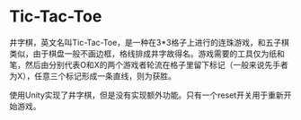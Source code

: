 # Tic-Tac-Toe

井字棋，英文名叫Tic-Tac-Toe，是一种在3*3格子上进行的连珠游戏，和五子棋类似，由于棋盘一般不画边框，格线排成井字故得名。游戏需要的工具仅为纸和笔，然后由分别代表O和X的两个游戏者轮流在格子里留下标记（一般来说先手者为X），任意三个标记形成一条直线，则为获胜。

使用Unity实现了井字棋，但是没有实现额外功能。只有一个reset开关用于重新开始游戏。


